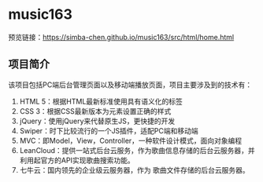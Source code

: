 # music163
预览链接：https://simba-chen.github.io/music163/src/html/home.html

## 项目简介
该项目包括PC端后台管理页面以及移动端播放页面，项目主要涉及到的技术有：
1. HTML 5：根据HTML最新标准使用具有语义化的标签
2. CSS 3：根据CSS最新版本为元素设置正确的样式
3. jQuery：使用jQuery来代替原生JS，更快捷的开发
4. Swiper：时下比较流行的一个JS插件，适配PC端和移动端
5. MVC：即Model，View，Controller，一种软件设计模式，面向对象编程
6. LeanCloud：提供一站式后台云服务，作为歌曲信息存储的后台云服务器，并利用起官方的API实现歌曲搜索功能。
7. 七牛云：国内领先的企业级云服务器，作为 歌曲文件存储的后台云服务器。
